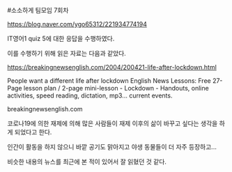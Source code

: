 #소소하게 팀모임 7회차

https://blog.naver.com/ygo65312/221934774194

IT영어1 quiz 5에 대한 응답을 수행하였다.

이를 수행하기 위해 읽은 자료는 다음과 같았다.

https://breakingnewsenglish.com/2004/200421-life-after-lockdown.html


People want a different life after lockdown
English News Lessons: Free 27-Page lesson plan / 2-page mini-lesson - Lockdown - Handouts, online activities, speed reading, dictation, mp3... current events.

breakingnewsenglish.com

코로나19에 의한 재제에 의해 많은 사람들이 재제 이후의 삶이 바꾸고 싶다는 생각을 하게 되었다고 한다.

인간이 활동을 하지 않으니 바깥 공기도 맑아지고 야생 동물들이 더 자주 등장하고...

비슷한 내용의 뉴스를 최근에 본 적이 있어서 잘 읽혔던 것 같다.
